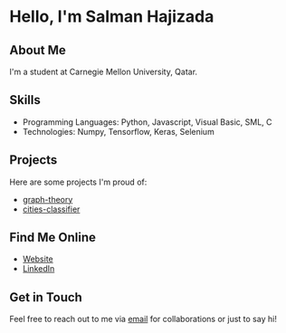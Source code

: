# Hello, I'm Salman Hajizada

## About Me

I'm a student at Carnegie Mellon University, Qatar.

## Skills

- Programming Languages: Python, Javascript, Visual Basic, SML, C
- Technologies: Numpy, Tensorflow, Keras, Selenium

## Projects

Here are some projects I'm proud of:

- [graph-theory](https://github.com/sal0-h/graph-theory)
- [cities-classifier](https://github.com/sal0-h/cities-classifier)

## Find Me Online

- [Website](https://web2.qatar.cmu.edu/~shajizad/)
- [LinkedIn](https://www.linkedin.com/in/salman-hajizada/)


## Get in Touch

Feel free to reach out to me via [email](mailto:salmanhajizade2005@gmail.com) for collaborations or just to say hi!
